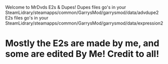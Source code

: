   Welcome to MrDvds E2s & Dupes!
 Dupes files go's in your SteamLidrary/steamapps/common/GarrysMod/garrysmod/data/advdupe2
E2s files go's in your SteamLidrary/steamapps/common/GarrysMod/garrysmod/data/expression2
# Mostly the E2s are made by me, and some are edited By Me! Credit to all!
